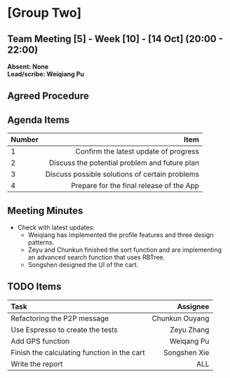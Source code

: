 # [Group Two]

## Team Meeting [5] - Week [10] - [14 Oct] (20:00 - 22:00)
**Absent: None**
<br>
**Lead/scribe: Weiqiang Pu**

## Agreed Procedure


## Agenda Items
| Number |                                           Item |
|:-------|-----------------------------------------------:|
| 1      |          Confirm the latest update of progress |
| 2      |  Discuss the potential problem and future plan |
| 3      | Discuss possible solutions of certain problems |
| 4      |       Prepare for the final release of the App |


## Meeting Minutes

- Check with latest updates:
    - Weiqiang has implemented the profile features and three design patterns.
    - Zeyu and Chunkun finished the sort function and are implementing an advanced search function that uses RBTree.
    - Songshen designed the UI of the cart.

## TODO Items
| Task                                        |       Assignee |
|:--------------------------------------------|---------------:|
| Refactoring the P2P message                 | Chunkun Ouyang |
| Use Espresso to create the tests            |     Zeyu Zhang |
| Add GPS function                            |     Weiqang Pu |
| Finish the calculating function in the cart |   Songshen Xie |
| Write the report                            |            ALL |


